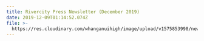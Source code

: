 ```yaml
---
title: Rivercity Press Newsletter (December 2019)
date: 2019-12-09T01:14:52.074Z
file: >-
  https://res.cloudinary.com/whanganuihigh/image/upload/v1575853998/newsletters/DECEMBER_2019_rivercity_press_web.ai
---
```


